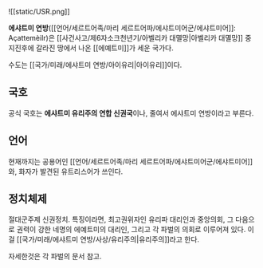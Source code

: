 ![[static/USR.png]]

**에샤트미 연방**([[언어/세르트어족/마리 세르트어파/에샤트미어군/에샤트미어]]: Açattemèilr)은 [[사건사고/제6자소크천년기/아벨리카 대멸망|아벨리카 대멸망]] 중 지진후에 갈라진 땅에서 나온 [[에예트미]]가 세운 국가다.

수도는 [[국가/미래/에샤트미 연방/아이유리|아이유리]]이다.

## 국호

공식 국호는 **에샤트미 유리주의 연합 신권국**이나, 줄여서 에샤트미 연방이라고 부른다. 

## 언어

현재까지는 공용어인 [[언어/세르트어족/마리 세르트어파/에샤트미어군/에샤트미어]]와, 화자가 발견된 유트리스어가 쓰인다.

## 정치체제

절대군주제 신권정치. 특징이라면, 최고권위자인 유리파 대리인과 중앙의회, 그 다음으로 권력이 강한 네명의 에예트미의 대리인, 그리고 각 파벌의 의회로 이루어져 있다.
이걸 [[국가/미래/에샤트미 연방/사상/유리주의|유리주의]]라고 한다.

자세한것은 각 파벌의 문서 참고.